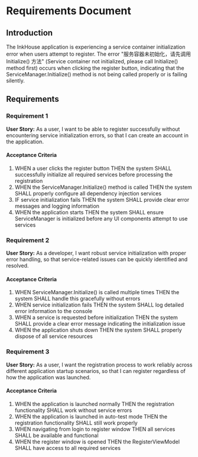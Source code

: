 # Requirements Document

## Introduction

The InkHouse application is experiencing a service container initialization error when users attempt to register. The error "服务容器未初始化，请先调用 Initialize() 方法" (Service container not initialized, please call Initialize() method first) occurs when clicking the register button, indicating that the ServiceManager.Initialize() method is not being called properly or is failing silently.

## Requirements

### Requirement 1

**User Story:** As a user, I want to be able to register successfully without encountering service initialization errors, so that I can create an account in the application.

#### Acceptance Criteria

1. WHEN a user clicks the register button THEN the system SHALL successfully initialize all required services before processing the registration
2. WHEN the ServiceManager.Initialize() method is called THEN the system SHALL properly configure all dependency injection services
3. IF service initialization fails THEN the system SHALL provide clear error messages and logging information
4. WHEN the application starts THEN the system SHALL ensure ServiceManager is initialized before any UI components attempt to use services

### Requirement 2

**User Story:** As a developer, I want robust service initialization with proper error handling, so that service-related issues can be quickly identified and resolved.

#### Acceptance Criteria

1. WHEN ServiceManager.Initialize() is called multiple times THEN the system SHALL handle this gracefully without errors
2. WHEN service initialization fails THEN the system SHALL log detailed error information to the console
3. WHEN a service is requested before initialization THEN the system SHALL provide a clear error message indicating the initialization issue
4. WHEN the application shuts down THEN the system SHALL properly dispose of all service resources

### Requirement 3

**User Story:** As a user, I want the registration process to work reliably across different application startup scenarios, so that I can register regardless of how the application was launched.

#### Acceptance Criteria

1. WHEN the application is launched normally THEN the registration functionality SHALL work without service errors
2. WHEN the application is launched in auto-test mode THEN the registration functionality SHALL still work properly
3. WHEN navigating from login to register window THEN all services SHALL be available and functional
4. WHEN the register window is opened THEN the RegisterViewModel SHALL have access to all required services